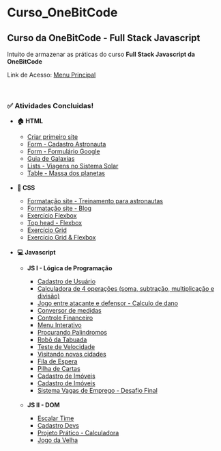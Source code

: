 # Curso_OneBitCode

<h2>Curso da OneBitCode - Full Stack Javascript</h2>
<p>
Intuito de armazenar as práticas do curso <strong>Full Stack Javascript da OneBitCode</strong>
</p>
<p>Link de Acesso: <a href="https://gustarc.github.io/Curso_OneBitCode/">Menu Principal</a></p>
<br>

<h3>&#9989 <strong>Atividades Concluidas!</strong></h3>
    <ul>
        <li><strong>&#127968 HTML</strong></li>
        <ul>
            <li><a href="./Modulo_HTML/Exercicio_CriarSite/Exercicio_CriarSite_pag1.html">Criar primeiro site</a></li>
            <li><a href="./Modulo_HTML/Exercicio_Form/CadastroAstrounauta_Exercicio.html">Form - Cadastro Astronauta</a></li>
            <li><a href="./Modulo_HTML/Exercicio_Form/FormGoogle.html">Form - Formulário Google</a></li>
            <li><a href="./Modulo_HTML/Exercicio_GuiaGalaxias/pag1_GuiaGalaxias_Exercicio.html">Guia de Galaxias</a></li>
            <li><a href="./Modulo_HTML/Exercicio_ViagensnoSistemaSolar/listas_exercicio.html">Lists - Viagens no Sistema Solar</a></li>
            <li><a href="./Modulo_HTML/Exercicio_MassaDosPlanetas/tabela_exercicio.html">Table - Massa dos planetas</a></li>
            <br>
        </ul>
        <li><strong>&#127912 CSS</strong></li>
            <ul>
                <li><a href="https://gustarc.github.io/Curso_OneBitCode/Modulo_CSS/Exercicio_TreinamentoAstronautas/index.html">Formatação site - Treinamento para astronautas</a></li>
                <li><a href="https://gustarc.github.io/Curso_OneBitCode/Modulo_CSS/Exercicio_RecriandoSite_Blog/index.html">Formatação site - Blog</a></li>
                <li><a href="https://gustarc.github.io/Curso_OneBitCode/Modulo_CSS/Exercicio_FlexBox/index.html">Exercício Flexbox</a></li>
                <li><a href="https://gustarc.github.io/Curso_OneBitCode/Modulo_CSS/Exercicio_TopBar-Flexbox/index.html">Top head - Flexbox</a></li>
                <li><a href="https://gustarc.github.io/Curso_OneBitCode/Modulo_CSS/Exercicio_Grid/index.html">Exercício Grid</a></li>
                <li><a href="https://gustarc.github.io/Curso_OneBitCode/Modulo_CSS/Exercicio_Grid&Flex/index.html">Exercício Grid & Flexbox</a></li>
            </ul>
            <br>
        <li><strong>&#128187 Javascript</strong></li>
            <ul>
                <li><strong>JS I - Lógica de Programação</strong></li>
                <ul>
                    <li><a href="https://gustarc.github.io/Curso_OneBitCode/Modulo_Javascript/Exercicio_CadastroDeUsuario/index.html">Cadastro de Usuário</a></li>
                    <li><a href="https://gustarc.github.io/Curso_OneBitCode/Modulo_Javascript/Exercicio_Calculador4Op/index.html">Calculadora de 4 operações (soma, subtração, multiplicação e divisão)</a></li>
                    <li><a href="https://gustarc.github.io/Curso_OneBitCode/Modulo_Javascript/Exercicio_CalculoDeDano/index.html">Jogo entre atacante e defensor - Calculo de dano</a></li>
                    <li><a href="https://gustarc.github.io/Curso_OneBitCode/Modulo_Javascript/Exercicio_CalculoDeMedidas/index.html">Conversor de medidas</a></li>
                    <li><a href="https://gustarc.github.io/Curso_OneBitCode/Modulo_Javascript/Exercicio_ControleFinanceiro/index.html">Controle Financeiro</a></li>
                    <li><a href="https://gustarc.github.io/Curso_OneBitCode/Modulo_Javascript/Exercicio_MenuInterativo/index.html">Menu Interativo</a></li>
                    <li><a href="https://gustarc.github.io/Curso_OneBitCode/Modulo_Javascript/Exercicio_ProcurandoPalindromos/index.html">Procurando Palindromos</a></li>
                    <li><a href="https://gustarc.github.io/Curso_OneBitCode/Modulo_Javascript/Exercicio_RoboDaTabuada/index.html">Robô da Tabuada</a></li>
                    <li><a href="https://gustarc.github.io/Curso_OneBitCode/Modulo_Javascript/Exercicio_TesteDeVelocidade/index.html">Teste de Velocidade</a></li>
                    <li><a href="https://gustarc.github.io/Curso_OneBitCode/Modulo_Javascript/Exercicio_VisitandoNovasCidades/index.html">Visitando novas cidades</a></li>
                    <li><a href="https://gustarc.github.io/Curso_OneBitCode/Modulo_Javascript/Exercicio_FilaDeEspera/index.html">Fila de Espera</a></li>
                    <li><a href="https://gustarc.github.io/Curso_OneBitCode/Modulo_Javascript/Exercicio_PilhaDeCartas/index.html">Pilha de Cartas</a></li>
                    <li><a href="https://gustarc.github.io/Curso_OneBitCode/Modulo_Javascript/Exercicio_CadastroDeImoveis/index.html">Cadastro de Imóveis</a></li>
                    <li><a href="https://gustarc.github.io/Curso_OneBitCode/Modulo_Javascript/Exercicio_CalculadoraGeometrica/index.html">Cadastro de Imóveis</a></li>
                    <li><a href="https://gustarc.github.io/Curso_OneBitCode/Modulo_Javascript/Exercicio_SistemaVagasDeEmprego-DesafioFinal/index.html">Sistema Vagas de Emprego - Desafio Final</a></li>
                </ul>
                <br>
                <li><strong>JS II - DOM</strong></li>
                <ul>
                    <li><a href="https://gustarc.github.io/Curso_OneBitCode/Modulo_DOM/Exercicio_EscalacaoTime/index.html">Escalar Time</a></li>
                    <li><a href="https://gustarc.github.io/Curso_OneBitCode/Modulo_DOM/Exercicio_CadastroDev/index.html">Cadastro Devs</a></li>
                    <li><a href="https://gustarc.github.io/Curso_OneBitCode/Modulo_DOM/ProjetoPratico_Calculadora/index.html">Projeto Prático - Calculadora</a></li>
                    <li><a href="https://gustarc.github.io/Curso_OneBitCode/Modulo_DOM/Exercicio_JogoDaVelha/index.html">Jogo da Velha</a></li>
                </ul>
            </ul>
    </ul>
